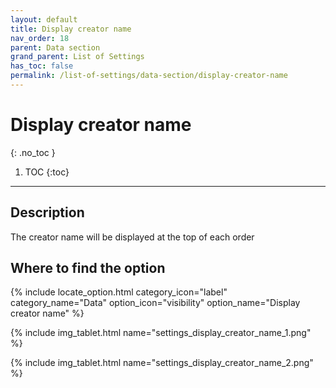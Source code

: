 ```yaml
---
layout: default
title: Display creator name
nav_order: 18
parent: Data section
grand_parent: List of Settings
has_toc: false
permalink: /list-of-settings/data-section/display-creator-name
---
```


# Display creator name
{: .no_toc }

1. TOC
{:toc}

---

## Description
The creator name will be displayed at the top of each order

## Where to find the option
{% include locate_option.html category_icon="label" category_name="Data" option_icon="visibility" option_name="Display creator name" %}

{% include img_tablet.html name="settings_display_creator_name_1.png" %}

{% include img_tablet.html name="settings_display_creator_name_2.png" %}
